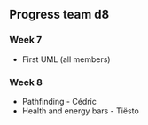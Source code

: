  ## Progress team d8

### Week 7
- First UML (all members)

### Week 8
- Pathfinding - Cédric
- Health and energy bars - Tiësto
